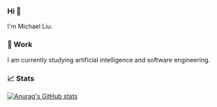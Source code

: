 ### Hi 👋
I'm Michael Liu.

### 🌱 Work
I am currently studying artificial intelligence and software engineering.

### 📈 Stats
[![Anurag's GitHub stats](https://github-readme-stats.vercel.app/api?username=BV003&count_private=true&include_all_commits=true)](https://github.com/anuraghazra/github-readme-stats)



<!--👯 I’m looking to collaborate on ...-->



<!--💬 Ask me about ...-->

<!--📫 How to reach me: ...-->

<!--😄 Pronouns: ...-->

 <!--Fun fact: ...-->

<!---
BV003/BV003 is a ✨ special ✨ repository because its `README.md` (this file) appears on your GitHub profile.
You can click the Preview link to take a look at your changes.
--->
